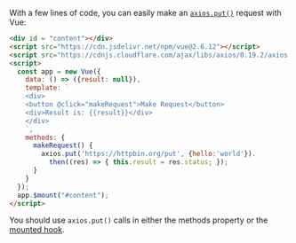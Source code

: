 With a few lines of code, you can easily make an [`axios.put()`](/tutorials/axios/put) request with Vue:

```html
<div id = "content"></div>
<script src="https://cdn.jsdelivr.net/npm/vue@2.6.12"></script>
<script src="https://cdnjs.cloudflare.com/ajax/libs/axios/0.19.2/axios.min.js"></script>
<script>
  const app = new Vue({
    data: () => ({result: null}),
    template: `
    <div>
    <button @click="makeRequest">Make Request</button>
    <div>Result is: {{result}}</div>
    </div>
    `,
    methods: {
      makeRequest() {
        axios.put('https://httpbin.org/put', {hello:'world'}).
          then((res) => { this.result = res.status; });
      }
    }
  });
  app.$mount("#content");
</script>
```

You should use `axios.put()` calls in either the methods property or the [mounted hook](/tutorials/vue/mounted).

<div id = "content"></div>
<script src="https://cdn.jsdelivr.net/npm/vue@2.6.12"></script>
<script src="https://cdnjs.cloudflare.com/ajax/libs/axios/0.19.2/axios.min.js"></script>
<script>
  const app = new Vue({
    data: () => ({result: null}),
    template: `
    <div>
    <button @click="makeRequest">Make Request</button>
    <div>Result is: {{result}}</div>
    </div>
    `,
    methods: {
      makeRequest() {
        axios.put('https://httpbin.org/put', {hello:'world'}).
          then((res) => { this.result = res.status; });
      }
    }
  });
  app.$mount("#content");
</script>

